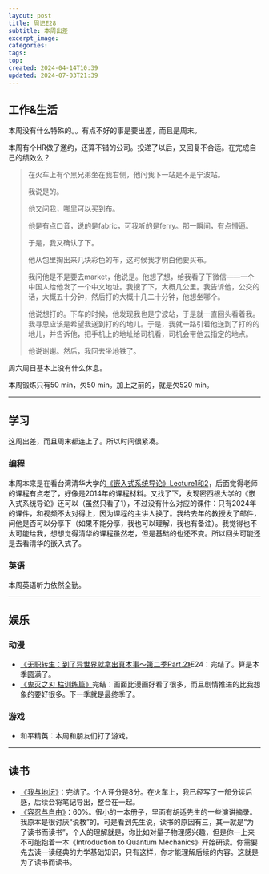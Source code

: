 ```yaml
---
layout: post
title: 周记E28
subtitle: 本周出差
excerpt_image: 
categories: 
tags: 
top: 
created: 2024-04-14T10:39
updated: 2024-07-03T21:39
---
```


## 工作&生活

本周没有什么特殊的。。有点不好的事是要出差，而且是周末。

本周有个HR做了邀约，还算不错的公司。投递了以后，又回复不合适。在完成自己的绩效么？

>在火车上有个黑兄弟坐在我右侧，他问我下一站是不是宁波站。
>
>我说是的。
>
>他又问我，哪里可以买到布。
>
>他是有点口音，说的是fabric，可我听的是ferry。那一瞬间，有点懵逼。
>
>于是，我又确认了下。
>
>他从包里掏出来几块彩色的布，这时候我才明白他要买布。
>
>我问他是不是要去market，他说是。他想了想，给我看了下微信——一个中国人给他发了一个中文地址。我搜了下，大概几公里。我告诉他，公交的话，大概五十分钟，然后打的大概十几二十分钟，他想坐哪个。
>
>他说想打的。下车的时候，他发现我也是宁波站，于是就一直回头看着我。我寻思应该是希望我送到打的的地儿。于是，我就一路引着他送到了打的的地儿，并告诉他，把手机上的地址给司机看，司机会带他去指定的地点。
>
>他说谢谢。然后，我回去坐地铁了。


周六周日基本上没有什么休息。

本周锻炼只有50 min，欠50 min。加上之前的，就是欠520 min。

---

## 学习

这周出差，而且周末都连上了。所以时间很紧凑。

### 编程

本周本来是在看台湾清华大学的[《嵌入式系统导论》Lecture1和2](https://ocw.nthu.edu.tw/ocw/index.php?page=course&cid=85&)，后面觉得老师的课程有点老了，好像是2014年的课程材料。又找了下，发现密西根大学的《嵌入式系统导论》还可以（虽然只看了1），不过没有什么对应的课件：只有2024年的课件，和视频不太对得上，因为课程的主讲人换了。我给去年的教授发了邮件，问他是否可以分享下（如果不能分享，我也可以理解，我也有备注）。我觉得也不太可能给我，想想觉得清华的课程虽然老，但是基础的也还不变。所以回头可能还是去看清华的嵌入式了。

### 英语

本周英语听力依然全勤。

---

## 娱乐

### 动漫

- <u>《无职转生：到了异世界就拿出真本事～第二季Part.2》</u>E24：完结了。算是本季圆满了。
- <u>《鬼灭之刃 柱训练篇》</u>完结：画面比漫画好看了很多，而且剧情推进的比我想象的要好很多。下一季就是最终季了。

### 游戏

- 和平精英：本周和朋友们打了游戏。

---

## 读书

- <u>《我与地坛》</u>：完结了。个人评分是8分。在火车上，我已经写了一部分读后感，后续会将笔记导出，整合在一起。
- <u>《容忍与自由》</u>：60%。很小的一本册子，里面有胡适先生的一些演讲摘录。我原本是很讨厌“说教”的。可是看到先生说，读书的原因有三，其一就是“为了读书而读书”，个人的理解就是，你比如对量子物理感兴趣，但是你一上来不可能抱着一本《Introduction to Quantum Mechanics》开始研读。你需要先去读一读经典的力学基础知识，只有这样，你才能理解后续的内容。这就是为了读书而读书。